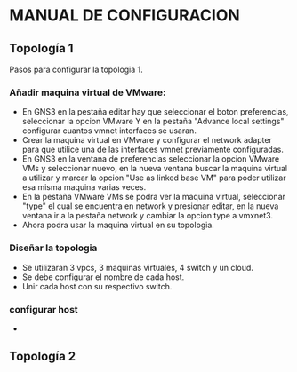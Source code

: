 # **MANUAL DE CONFIGURACION**
## Topología 1
Pasos para configurar la topologia 1.
### Añadir maquina virtual de VMware:
- En GNS3 en la pestaña editar hay que seleccionar el boton preferencias, seleccionar la opcion VMware Y en la pestaña "Advance local settings" configurar cuantos vmnet interfaces se usaran.
- Crear la maquina virtual en VMware y configurar el network adapter para que utilice una de las interfaces vmnet previamente configuradas. 
- En GNS3 en la ventana de preferencias seleccionar la opcion VMware VMs y seleccionar nuevo, en la nueva ventana buscar la maquina virtual a utilizar y marcar la opcion "Use as linked base VM" para poder utilizar esa misma maquina varias veces.
- En la pestaña VMware VMs se podra ver la maquina virtual, seleccionar "type" el cual se encuentra en network y presionar editar, en la nueva ventana ir a la pestaña network y cambiar la opcion type a vmxnet3.
- Ahora podra usar la maquina virtual en su topologia.
 ### Diseñar la topologia
 - Se utilizaran 3 vpcs, 3 maquinas virtuales, 4 switch y un cloud. 
 - Se debe configurar el nombre de cada host.
 - Unir cada host con su respectivo switch.
### configurar host
-


## Topología 2
